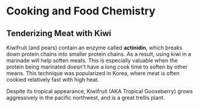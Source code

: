 # Cooking and Food Chemistry

## Tenderizing Meat with Kiwi
Kiwifruit (and pears) contain an enzyme called **actinidin**, which breaks down protein chains into smaller protein chains. As a result, using kiwi in a marinade will help soften meats. This is especially valuable when the protein being marinated doesn't have a long cook time to soften by other means. This technique was popularized in Korea, where meat is often cookied relatively fast with high heat.

Despite its tropical appearance, Kiwifruit (AKA Tropical Gooseberry) grows aggressively in the pacific northwest, and is a great trellis plant.